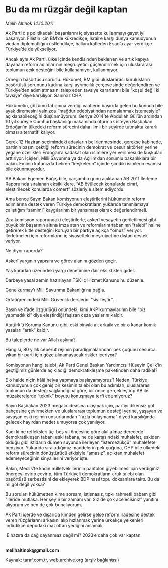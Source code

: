 # Bu da mı rüzgâr değil kaptan

*Melih Altınok 14.10.2011*

<div class="yazi"><p>Ak Parti dış politikadaki başarılarını iç siyasette kullanmayı gayet iyi başarıyor. Filistin için BM’de kükredikçe, İsrail’e karşı dünya kamuoyunun vicdan diplomatlığını üstlendikçe, halkını katleden Esad’a ayar verdikçe Türkiye’de de yükseliyor.</p>
<p>Ancak aynı Ak Parti, ülke içinde kendisinden beklenen ve artık kapıya dayanan reform adımlarının meşruiyetini güçlendirmek için uluslararası toplumun açık desteğini bile kullanamıyor, kullanmıyor.</p>
<p>Örneğin başörtüsü sorunu. Hükümet, BM gibi uluslararası kuruluşların başörtüsü sorununu kadına karşı ayrımcılık çerçevesinde değerlendiren ve Türkiye’den adım atmasını talep eden tavsiye kararlarını bile “koşul değil ki tavsiye” diye karşılıyor. Sanırsız CHP.</p>
<p>Hükümetin, çözümü tabanına verdiği vaatlerin başında gelen bu konuda bile ayak diremesini yalnızca “mağdur edebiyatından nemalanmak istemesiyle” açıklanabileceğini düşünmüyorum. Geriye 2014’te Abdullah Gül’ün ardından 10 yıl süreyle Cumhurbaşkanlığı makamında oturmak isteyen Başbakan Erdoğan’ın ülkedeki reform sürecini daha ılımlı bir seyirde tutmakta kararlı olması alternatifi kalıyor. </p>
<p>Gerek 12 Haziran seçimindeki adayların belirlenmesinde, gerekse kabinede, partinin başını çektiği reform sürecinin demokrat ve cesur aktörleri yerine yegâne özellikleri Erdoğan’a sadakat olan isimlere yer verilmesi de kuşkuları arttırıyor. İçişleri, Milli Savunma ya da Açılım’dan sorumlu bakanlıklara bir bakın. Eminin kafanızda beliren “keşkelerin” içinde şimdiki isimlerin esamisi bile okunmuyordur.</p>
<p>AB Bakanı Egemen Bağış bile, çarşamba günü açıklanan AB 2011 İlerleme Raporu’nda sıralanan eksikliklere, “AB övülecek konularda cimri, eleştirilecek konularda cömert” sözleriyle sitem ediyordu. </p>
<p>Ama bence Sayın Bakan komisyonun eleştirilerini hükümetin reform adımlarına destek veren Türkiye demokratların yukarıda tanımlamaya çalıştığım “samimi” kaygılarının bir yansıması olarak değerlendirmeli.</p>
<p>Zira komisyon raporundaki eleştirilerle, askerî vesayetin geriletilmesi gibi büyük bir başarının altına imza atan ve reformlarını tabanının “talebi” haline getirerek kitle desteğini koruyan bir partiye açıkça “omuz” veriyor. İlerletmeleri için reformların iç siyasetteki meşruiyetine dıştan destek veriyor.</p>
<p>Ne diyor raporda?</p>
<p>Askerî yargının yapısını ve görev alanını gözden geçir.</p>
<p>Yaş kararları üzerindeki yargı denetimine dair eksiklikleri gider.</p>
<p>Darbeye yasal zemin hazırlayan TSK İç Hizmet Kanunu’nu düzenle.</p>
<p>Genelkurmay’ı Milli Savunma Bakanlığı’na bağla.</p>
<p>Ortaöğrenimdeki Milli Güvenlik derslerini “sivilleştir”.</p>
<p>Basın ve ifade özgürlüğü önündeki, kimi AKP kurmaylarının bile “biz yapmadık ki” diye eleştirdiği faşizan ceza yaslarını kaldır.</p>
<p>Atatürk’ü Koruma Kanunu gibi, eski binyıla ait arkaik ve bir o kadar komik yasaları “artık” kaldır.</p>
<p>Bu taleplerde ne var Allah aşkına? </p>
<p>Hangisi, 80 yıllık ceberut rejimin paradigmalarından pek çoğunu cesurca yıkan bir parti için göze alınamayacak riskler içeriyor?</p>
<p>Komisyonun hangi talebi, Ak Parti Genel Başkan Yardımcısı Hüseyin Çelik’in geçtiğimiz günlerde açıkladığı demokratikleşme paketinden daha radikal?</p>
<p>E o halde niçin hâlâ helva yapmaya başlayamıyoruz? Neden, Türkiye kamuoyunun çok geniş bir kesimin talebi olan bu adımları, uluslararası toplumun da desteği sağlandığına göre, bir önce gerçekleştirip AB ile müzakerelerde “teknik” boyutu konuşmaya terfi edemiyoruz?</p>
<p>Sayın Başbakan 2023 megalo ideasına ulaşmak için, partiyi dikensiz gül bahçesine çevirmekten ve uluslararası toplumun desteği yerine, yaşayan ve savaşan eski rejimin unsurlarından “fazla bulaşmama" diyeti karşılığında gelecek hayırdan medet umuyorsa çok yanılıyor.</p>
<p>Kadı ki ne refleksleri üç-beş yıl öncesine göre akıl almaz derecede demokratikleşen tabanı eski tabana, ne de karşısındaki muhalefet, eskiden olduğu gibi iktidarın dümen suyunda ilerleyen “istemezükçü” muhalefete benziyor. Yukarıda sıraladığımız maddelerin pek çoğuna, CHP bile ülkedeki reform sürecinin dönüştürücü etkisiyle “amasız”, açıktan muhalefet edemeyeceğinin sinyallerini veriyor işte.</p>
<p>Bakın, Meclis’te kadın milletvekillerinin pantolon giyebilmesi için verdiğiniz önergeyi evirip çevirip, tüm Türkiyeli demokratların artık talebi olan başörtüsü serbestîsini de ekleyerek BDP nasıl topu doksanlara taktı. Bu da mı gol değil yoksa?</p>
<p>Bu soruları hükümetten kime sorsam, istisnasız, tıpkı rahmetli babam gibi “İleride mutlaka. Her şeyin bir zamanı var. Siz de çok acelecisiniz” yanıtını alıyorum ve ben de çok bunalıyorum.</p>
<p>Ak Parti içerde ve dışarıda kimden gelirse gelse reform iradesine destek veren rüzgârlarını arkasını alıp hızlanmak yerine ürkekçe yelkenleri indirdikçe depodaki mazottan yediğini anlamalı. </p>
<p> E hazıra da dağ dayanmaz değil mi? 2023’e daha çok var kaptan.</p>
<p><b><br/>melihaltinok@gmail.com</b></p>
</div>

Kaynak: [taraf.com.tr](http://www.taraf.com.tr/melih-altinok/makale-bu-da-mi-ruzgar-degil-kaptan.htm), [web.archive.org (arşiv bağlantısı)](http://web.archive.org/web/20131114033601/http://www.taraf.com.tr/melih-altinok/makale-bu-da-mi-ruzgar-degil-kaptan.htm)
